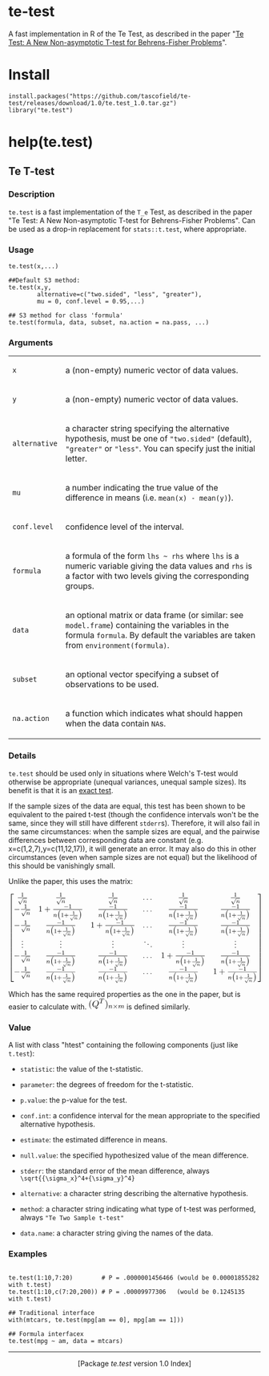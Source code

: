 # te-test
 A fast implementation in R of the Te Test, as described in the paper "[Te Test: A New Non-asymptotic T-test for Behrens-Fisher Problems](https://arxiv.org/abs/2210.16473)".

# Install 
```
install.packages("https://github.com/tascofield/te-test/releases/download/1.0/te.test_1.0.tar.gz") 
library("te.test")
```

# help(te.test) 

<body class="vsc-initialized"><div class="container"><main>



<h2>Te T-test</h2>

<h3>Description</h3>

<p><code>te.test</code> is a fast implementation of the <code class="reqn">T_e</code> Test, as described in the paper "Te Test: A New Non-asymptotic T-test for Behrens-Fisher Problems". Can be used as a drop-in replacement for <code>stats::t.test</code>, where appropriate.
</p>


<h3>Usage</h3>

<pre><code class="language-R">te.test(x,...)

##Default S3 method:
te.test(x,y,
        alternative=c("two.sided", "less", "greater"),
        mu = 0, conf.level = 0.95,...)

## S3 method for class 'formula'
te.test(formula, data, subset, na.action = na.pass, ...)
</code></pre>


<h3>Arguments</h3>

<table>
<tbody><tr><td><code id="x">x</code></td>
<td>
<p>a (non-empty) numeric vector of data values.</p>
</td></tr>
<tr><td><code id="y">y</code></td>
<td>
<p>a (non-empty) numeric vector of data values.</p>
</td></tr>
<tr><td><code id="alternative">alternative</code></td>
<td>
<p>a character string specifying the alternative hypothesis, must be one of <code>"two.sided"</code> (default), <code>"greater"</code> or <code>"less"</code>. You can specify just the initial letter.</p>
</td></tr>
<tr><td><code id="mu">mu</code></td>
<td>
<p>a number indicating the true value of the difference in means (i.e. <code>mean(x) - mean(y)</code>).</p>
</td></tr>
<tr><td><code id="conf.level">conf.level</code></td>
<td>
<p>confidence level of the interval.</p>
</td></tr>
<tr><td><code id="formula">formula</code></td>
<td>
<p>a formula of the form <code>lhs ~ rhs</code> where <code>lhs</code> is a numeric variable giving the data values and <code>rhs</code> is a factor with two levels giving the corresponding groups.</p>
</td></tr>
<tr><td><code id="data">data</code></td>
<td>
<p>an optional matrix or data frame (or similar: see <code>model.frame</code>) containing the variables in the formula <code>formula</code>. By default the variables are taken from <code>environment(formula)</code>.</p>
</td></tr>
<tr><td><code id="subset">subset</code></td>
<td>
<p>an optional vector specifying a subset of observations to be used.</p>
</td></tr>
<tr><td><code id="na.action">na.action</code></td>
<td>
<p>a function which indicates what should happen when the data contain <code>NA</code>s.</p>
</td></tr>
</tbody></table>


<h3>Details</h3>

<p><code>te.test</code> should be used only in situations where Welch's T-test would otherwise be appropriate (unequal variances, unequal sample sizes). Its benefit is that it is an <a href="https://en.wikipedia.org/wiki/Exact_test">exact test</a>.
</p>
<p>If the sample sizes of the data are equal, this test has been shown to be equivalent to the paired t-test (though the confidence intervals won't be the same, since they will still have different <code>stderr</code>s).
Therefore, it will also fail in the same circumstances: when the sample sizes are equal, and the pairwise differences between corresponding data are constant (e.g. x=c(1,2,7),y=c(11,12,17)), it will generate an error.
It may also do this in other circumstances (even when sample sizes are not equal) but the likelihood of this should be vanishingly small.
</p>
<p>Unlike the paper, this uses the matrix:
</p>
<svg xmlns="http://www.w3.org/2000/svg" xmlns:xlink="http://www.w3.org/1999/xlink" width="567" height="203" viewBox="1872.02 1482.972 338.929 121.345"><defs><path id="g4-110" d="M1.751-2.068c-.03-.455-.448-.568-.675-.568s-.383.137-.49.329c-.15.245-.221.562-.221.585 0 .066.053.09.107.09.096 0 .102-.042.132-.137.12-.479.263-.67.454-.67.215 0 .215.245.215.305 0 .096-.06.335-.101.502-.042.162-.102.407-.132.538-.042.15-.078.305-.12.454a7 7 0 0 0-.113.503c0 .131.102.197.21.197s.208-.072.256-.162c.012-.035.066-.245.096-.364l.131-.538c.042-.156.066-.263.102-.4.054-.204.263-.52.484-.742a1.06 1.06 0 0 1 .7-.293c.382 0 .382.305.382.419 0 .352-.257.992-.365 1.26-.035.102-.077.198-.077.3 0 .305.275.52.604.52.603 0 .902-.79.902-.92 0-.013-.006-.084-.113-.084-.084 0-.09.03-.126.143-.096.317-.34.664-.646.664-.113 0-.161-.09-.161-.216 0-.12.042-.22.096-.346.09-.234.358-.909.358-1.244 0-.49-.37-.693-.825-.693-.298 0-.681.096-1.064.568"/><path id="g7-49" d="M2.146-3.796c0-.18-.024-.18-.203-.18-.395.383-1.005.383-1.22.383v.234c.156 0 .55 0 .909-.168v3.019c0 .197 0 .275-.616.275H.76V0c.329-.024.795-.024 1.13-.024s.8 0 1.13.024v-.233h-.257c-.616 0-.616-.078-.616-.275z"/><path id="g1-112" d="M2.857 5.01 1.62 2.69c-.036-.072-.054-.102-.108-.102-.03 0-.077.03-.095.042l-.658.419c-.066.041-.101.065-.101.113 0 .054.053.102.101.102.024 0 .036 0 .442-.263l1.375 2.564c.048.09.054.102.144.102.113 0 .131-.03.191-.132L6.085-.03c.036-.06.048-.084.048-.125a.16.16 0 0 0-.155-.156c-.09 0-.132.078-.156.114z"/><path id="g9-43" d="M4.462-2.51h3.043c.153 0 .36 0 .36-.217s-.207-.218-.36-.218H4.462V-6c0-.153 0-.36-.218-.36s-.219.207-.219.36v3.055H.971c-.153 0-.36 0-.36.218s.207.218.36.218h3.054V.545c0 .153 0 .36.219.36s.218-.207.218-.36z"/><path id="g9-46" d="M2.095-.578c0-.317-.262-.578-.579-.578s-.578.261-.578.578S1.2 0 1.516 0s.579-.262.579-.578"/><path id="g9-49" d="M3.207-6.982c0-.262 0-.283-.25-.283-.677.698-1.637.698-1.986.698v.338c.218 0 .862 0 1.429-.284v5.651c0 .393-.033.524-1.015.524h-.349V0c.382-.033 1.331-.033 1.768-.033s1.385 0 1.767.033v-.338h-.35c-.981 0-1.014-.12-1.014-.524z"/><path id="g3-0" d="M7.19-2.51c.185 0 .38 0 .38-.217s-.195-.218-.38-.218H1.286c-.185 0-.382 0-.382.218s.197.218.382.218z"/><path id="g8-43" d="M3.475-1.81h2.343c.112 0 .287 0 .287-.183s-.175-.183-.287-.183H3.475v-2.351c0-.112 0-.287-.183-.287s-.184.175-.184.287v2.351H.758c-.112 0-.288 0-.288.183s.176.184.287.184h2.351V.542c0 .112 0 .287.184.287s.183-.175.183-.287z"/><path id="g8-49" d="M2.503-5.077c0-.215-.016-.223-.232-.223-.326.319-.749.51-1.506.51v.263c.215 0 .646 0 1.108-.215v4.088c0 .295-.024.391-.781.391H.813V0c.327-.024 1.012-.024 1.37-.024s1.053 0 1.38.024v-.263h-.28c-.756 0-.78-.096-.78-.39z"/><path id="g0-0" d="M4.505 12.535c0-.044-.021-.066-.043-.099-.502-.534-1.244-1.418-1.702-3.196-.25-.993-.35-2.116-.35-3.13 0-2.87.688-4.877 1.997-6.295.098-.099.098-.12.098-.142 0-.11-.087-.11-.13-.11-.164 0-.753.655-.895.819-1.113 1.32-1.822 3.283-1.822 5.716 0 1.55.273 3.742 1.702 5.586.11.13.818.96 1.015.96.043 0 .13 0 .13-.11"/><path id="g0-1" d="M3.327 6.11c0-1.55-.272-3.743-1.702-5.586C1.516.393.807-.436.611-.436c-.055 0-.131.021-.131.109 0 .043.022.076.065.109.524.567 1.233 1.45 1.68 3.185.251.993.35 2.117.35 3.131 0 1.102-.099 2.215-.382 3.284-.415 1.527-1.058 2.4-1.615 3.01-.098.099-.098.12-.098.143 0 .087.076.109.13.109.165 0 .765-.666.895-.819 1.113-1.32 1.822-3.283 1.822-5.716"/><path id="g0-50" d="M3.556 19.2h.753V.327h2.88v-.752H3.556z"/><path id="g0-51" d="M2.956 19.2h.753V-.425H.076v.752h2.88z"/><path id="g0-52" d="M3.556 19.19H7.19v-.754H4.31V-.436h-.753z"/><path id="g0-53" d="M2.956 18.436H.076v.753H3.71V-.436h-.753z"/><path id="g0-54" d="M3.556 6.556h.753V-.01h-.753z"/><path id="g0-55" d="M2.956 6.556h.753V-.01h-.753z"/><path id="g5-110" d="M1.594-1.307c.024-.12.104-.423.128-.542.111-.43.111-.438.294-.701.263-.391.638-.742 1.172-.742.287 0 .454.168.454.542 0 .439-.334 1.347-.486 1.738-.103.263-.103.31-.103.414 0 .455.374.678.717.678.78 0 1.108-1.116 1.108-1.22 0-.08-.064-.103-.12-.103-.095 0-.111.055-.135.135-.192.654-.526.965-.83.965-.127 0-.19-.08-.19-.263s.063-.36.143-.558c.12-.303.47-1.22.47-1.666 0-.598-.414-.885-.988-.885-.646 0-1.06.39-1.291.694-.056-.439-.407-.694-.813-.694-.287 0-.486.183-.614.43a3.2 3.2 0 0 0-.27.79c0 .071.055.103.119.103.103 0 .111-.032.167-.239.096-.39.24-.86.574-.86.207 0 .255.199.255.374 0 .143-.04.295-.104.558-.016.064-.135.534-.167.645L.789-.518c-.032.12-.08.319-.08.35C.71.017.861.08.964.08a.39.39 0 0 0 .32-.192c.023-.047.087-.318.127-.486z"/><path id="g2-0" d="M5.571-1.81c.128 0 .303 0 .303-.183s-.175-.183-.303-.183H1.004c-.127 0-.303 0-.303.183s.176.184.303.184z"/><path id="g2-112" d="M3.284 6.735 1.777 3.642c-.04-.087-.071-.127-.135-.127-.032 0-.048.008-.128.064l-.813.565C.59 4.216.59 4.256.59 4.28c0 .048.04.112.111.112.032 0 .048 0 .144-.08.103-.064.263-.183.398-.28l1.674 3.436c.072.143.104.143.183.143.136 0 .16-.04.224-.167l3.85-7.468c.063-.111.063-.127.063-.16 0-.095-.08-.183-.183-.183s-.136.064-.192.168z"/><path id="g6-58" d="M2.095-.578c0-.317-.262-.578-.579-.578s-.578.261-.578.578S1.2 0 1.516 0s.579-.262.579-.578"/></defs><g id="page1"><use xlink:href="#g0-50" x="1872.02" y="1485.227"/><use xlink:href="#g0-54" x="1872.02" y="1504.428"/><use xlink:href="#g0-54" x="1872.02" y="1510.973"/><use xlink:href="#g0-54" x="1872.02" y="1517.519"/><use xlink:href="#g0-54" x="1872.02" y="1524.064"/><use xlink:href="#g0-54" x="1872.02" y="1530.61"/><use xlink:href="#g0-54" x="1872.02" y="1537.155"/><use xlink:href="#g0-54" x="1872.02" y="1543.701"/><use xlink:href="#g0-54" x="1872.02" y="1550.246"/><use xlink:href="#g0-54" x="1872.02" y="1556.792"/><use xlink:href="#g0-54" x="1872.02" y="1563.337"/><use xlink:href="#g0-54" x="1872.02" y="1569.883"/><use xlink:href="#g0-54" x="1872.02" y="1576.428"/><use xlink:href="#g0-52" x="1872.02" y="1583.41"/><use xlink:href="#g8-49" x="1888.711" y="1488.405"/><path d="M1884.73 1489.755h12.195v.436h-12.195z"/><use xlink:href="#g2-112" x="1884.73" y="1491.345"/><path d="M1891.787 1490.986h5.138v.359h-5.138z"/><use xlink:href="#g5-110" x="1891.787" y="1497.09"/><use xlink:href="#g8-49" x="1940.263" y="1488.405"/><path d="M1936.282 1489.755h12.195v.436h-12.195z"/><use xlink:href="#g2-112" x="1936.282" y="1491.345"/><path d="M1943.339 1490.986h5.138v.359h-5.138z"/><use xlink:href="#g5-110" x="1943.339" y="1497.09"/><use xlink:href="#g8-49" x="2010.332" y="1488.405"/><path d="M2006.352 1489.755h12.195v.436h-12.195z"/><use xlink:href="#g2-112" x="2006.352" y="1491.345"/><path d="M2013.409 1490.986h5.138v.359h-5.138z"/><use xlink:href="#g5-110" x="2013.409" y="1497.09"/><use xlink:href="#g6-58" x="2052.466" y="1492.7"/><use xlink:href="#g6-58" x="2057.314" y="1492.7"/><use xlink:href="#g6-58" x="2062.163" y="1492.7"/><use xlink:href="#g8-49" x="2104.91" y="1488.405"/><path d="M2100.93 1489.755h12.195v.436h-12.195z"/><use xlink:href="#g2-112" x="2100.93" y="1491.345"/><path d="M2107.987 1490.986h5.138v.359h-5.138z"/><use xlink:href="#g5-110" x="2107.987" y="1497.09"/><use xlink:href="#g8-49" x="2174.98" y="1488.405"/><path d="M2170.999 1489.755h12.195v.436h-12.195z"/><use xlink:href="#g2-112" x="2170.999" y="1491.345"/><path d="M2178.056 1490.986h5.138v.359h-5.138z"/><use xlink:href="#g5-110" x="2178.056" y="1497.09"/><use xlink:href="#g3-0" x="1879.293" y="1508.441"/><use xlink:href="#g8-49" x="1892.953" y="1504.145"/><path d="M1888.973 1505.495h12.195v.436h-12.195z"/><use xlink:href="#g2-112" x="1888.973" y="1507.085"/><path d="M1896.03 1506.727h5.138v.359h-5.138z"/><use xlink:href="#g5-110" x="1896.03" y="1512.831"/><use xlink:href="#g9-49" x="1912.326" y="1508.441"/><use xlink:href="#g9-43" x="1920.205" y="1508.441"/><use xlink:href="#g2-0" x="1946.363" y="1504.145"/><use xlink:href="#g8-49" x="1952.95" y="1504.145"/><path d="M1932.31 1505.495h38.928v.436h-38.928z"/><use xlink:href="#g5-110" x="1932.31" y="1515.641"/><use xlink:href="#g0-0" x="1937.448" y="1506.804"/><use xlink:href="#g8-49" x="1942.448" y="1515.641"/><use xlink:href="#g8-43" x="1946.682" y="1515.641"/><use xlink:href="#g7-49" x="1957.927" y="1512.382"/><path d="M1954.464 1513.469h10.578v.359h-10.578z"/><use xlink:href="#g1-112" x="1954.464" y="1514.804"/><path d="M1960.442 1514.495h4.601v.309h-4.601z"/><use xlink:href="#g4-110" x="1960.442" y="1519.106"/><use xlink:href="#g0-1" x="1966.238" y="1506.804"/><use xlink:href="#g2-0" x="2007.039" y="1504.145"/><use xlink:href="#g8-49" x="2013.626" y="1504.145"/><path d="M1992.985 1505.495h38.928v.436h-38.928z"/><use xlink:href="#g5-110" x="1992.985" y="1515.641"/><use xlink:href="#g0-0" x="1998.124" y="1506.804"/><use xlink:href="#g8-49" x="2003.124" y="1515.641"/><use xlink:href="#g8-43" x="2007.358" y="1515.641"/><use xlink:href="#g7-49" x="2018.603" y="1512.382"/><path d="M2015.14 1513.469h10.578v.359h-10.578z"/><use xlink:href="#g1-112" x="2015.14" y="1514.804"/><path d="M2021.117 1514.495h4.601v.309h-4.601z"/><use xlink:href="#g4-110" x="2021.117" y="1519.106"/><use xlink:href="#g0-1" x="2026.914" y="1506.804"/><use xlink:href="#g6-58" x="2052.466" y="1508.441"/><use xlink:href="#g6-58" x="2057.314" y="1508.441"/><use xlink:href="#g6-58" x="2062.163" y="1508.441"/><use xlink:href="#g2-0" x="2101.617" y="1504.145"/><use xlink:href="#g8-49" x="2108.203" y="1504.145"/><path d="M2087.563 1505.495h38.928v.436h-38.928z"/><use xlink:href="#g5-110" x="2087.563" y="1515.641"/><use xlink:href="#g0-0" x="2092.701" y="1506.804"/><use xlink:href="#g8-49" x="2097.701" y="1515.641"/><use xlink:href="#g8-43" x="2101.936" y="1515.641"/><use xlink:href="#g7-49" x="2113.18" y="1512.382"/><path d="M2109.718 1513.469h10.578v.359h-10.578z"/><use xlink:href="#g1-112" x="2109.718" y="1514.804"/><path d="M2115.695 1514.495h4.601v.309h-4.601z"/><use xlink:href="#g4-110" x="2115.695" y="1519.106"/><use xlink:href="#g0-1" x="2121.491" y="1506.804"/><use xlink:href="#g2-0" x="2171.687" y="1504.145"/><use xlink:href="#g8-49" x="2178.273" y="1504.145"/><path d="M2157.633 1505.495h38.928v.436h-38.928z"/><use xlink:href="#g5-110" x="2157.633" y="1515.641"/><use xlink:href="#g0-0" x="2162.771" y="1506.804"/><use xlink:href="#g8-49" x="2167.771" y="1515.641"/><use xlink:href="#g8-43" x="2172.005" y="1515.641"/><use xlink:href="#g7-49" x="2183.25" y="1512.382"/><path d="M2179.787 1513.469h10.578v.359h-10.578z"/><use xlink:href="#g1-112" x="2179.787" y="1514.804"/><path d="M2185.765 1514.495h4.601v.309h-4.601z"/><use xlink:href="#g4-110" x="2185.765" y="1519.106"/><use xlink:href="#g0-1" x="2191.561" y="1506.804"/><use xlink:href="#g3-0" x="1879.293" y="1529.957"/><use xlink:href="#g8-49" x="1892.953" y="1525.662"/><path d="M1888.973 1527.012h12.195v.436h-12.195z"/><use xlink:href="#g2-112" x="1888.973" y="1528.602"/><path d="M1896.03 1528.243h5.138v.359h-5.138z"/><use xlink:href="#g5-110" x="1896.03" y="1534.347"/><use xlink:href="#g2-0" x="1936.969" y="1525.662"/><use xlink:href="#g8-49" x="1943.556" y="1525.662"/><path d="M1922.916 1527.012h38.928v.436h-38.928z"/><use xlink:href="#g5-110" x="1922.916" y="1537.157"/><use xlink:href="#g0-0" x="1928.054" y="1528.321"/><use xlink:href="#g8-49" x="1933.054" y="1537.157"/><use xlink:href="#g8-43" x="1937.288" y="1537.157"/><use xlink:href="#g7-49" x="1948.533" y="1533.899"/><path d="M1945.07 1534.985h10.578v.359h-10.578z"/><use xlink:href="#g1-112" x="1945.07" y="1536.32"/><path d="M1951.048 1536.011h4.601v.309h-4.601z"/><use xlink:href="#g4-110" x="1951.048" y="1540.623"/><use xlink:href="#g0-1" x="1956.844" y="1528.321"/><use xlink:href="#g9-49" x="1982.396" y="1529.957"/><use xlink:href="#g9-43" x="1990.275" y="1529.957"/><use xlink:href="#g2-0" x="2016.433" y="1525.662"/><use xlink:href="#g8-49" x="2023.02" y="1525.662"/><path d="M2002.379 1527.012h38.928v.436h-38.928z"/><use xlink:href="#g5-110" x="2002.379" y="1537.157"/><use xlink:href="#g0-0" x="2007.518" y="1528.321"/><use xlink:href="#g8-49" x="2012.518" y="1537.157"/><use xlink:href="#g8-43" x="2016.752" y="1537.157"/><use xlink:href="#g7-49" x="2027.996" y="1533.899"/><path d="M2024.534 1534.985h10.578v.359h-10.578z"/><use xlink:href="#g1-112" x="2024.534" y="1536.32"/><path d="M2030.511 1536.011h4.601v.309h-4.601z"/><use xlink:href="#g4-110" x="2030.511" y="1540.623"/><use xlink:href="#g0-1" x="2036.308" y="1528.321"/><use xlink:href="#g6-58" x="2052.466" y="1529.957"/><use xlink:href="#g6-58" x="2057.314" y="1529.957"/><use xlink:href="#g6-58" x="2062.163" y="1529.957"/><use xlink:href="#g2-0" x="2101.617" y="1525.662"/><use xlink:href="#g8-49" x="2108.203" y="1525.662"/><path d="M2087.563 1527.012h38.928v.436h-38.928z"/><use xlink:href="#g5-110" x="2087.563" y="1537.157"/><use xlink:href="#g0-0" x="2092.701" y="1528.321"/><use xlink:href="#g8-49" x="2097.701" y="1537.157"/><use xlink:href="#g8-43" x="2101.936" y="1537.157"/><use xlink:href="#g7-49" x="2113.18" y="1533.899"/><path d="M2109.718 1534.985h10.578v.359h-10.578z"/><use xlink:href="#g1-112" x="2109.718" y="1536.32"/><path d="M2115.695 1536.011h4.601v.309h-4.601z"/><use xlink:href="#g4-110" x="2115.695" y="1540.623"/><use xlink:href="#g0-1" x="2121.491" y="1528.321"/><use xlink:href="#g2-0" x="2171.687" y="1525.662"/><use xlink:href="#g8-49" x="2178.273" y="1525.662"/><path d="M2157.633 1527.012h38.928v.436h-38.928z"/><use xlink:href="#g5-110" x="2157.633" y="1537.157"/><use xlink:href="#g0-0" x="2162.771" y="1528.321"/><use xlink:href="#g8-49" x="2167.771" y="1537.157"/><use xlink:href="#g8-43" x="2172.005" y="1537.157"/><use xlink:href="#g7-49" x="2183.25" y="1533.899"/><path d="M2179.787 1534.985h10.578v.359h-10.578z"/><use xlink:href="#g1-112" x="2179.787" y="1536.32"/><path d="M2185.765 1536.011h4.601v.309h-4.601z"/><use xlink:href="#g4-110" x="2185.765" y="1540.623"/><use xlink:href="#g0-1" x="2191.561" y="1528.321"/><use xlink:href="#g9-46" x="1889.313" y="1549.118"/><use xlink:href="#g9-46" x="1889.313" y="1553.103"/><use xlink:href="#g9-46" x="1889.313" y="1557.088"/><use xlink:href="#g9-46" x="1940.865" y="1549.118"/><use xlink:href="#g9-46" x="1940.865" y="1553.103"/><use xlink:href="#g9-46" x="1940.865" y="1557.088"/><use xlink:href="#g9-46" x="2010.934" y="1549.118"/><use xlink:href="#g9-46" x="2010.934" y="1553.103"/><use xlink:href="#g9-46" x="2010.934" y="1557.088"/><use xlink:href="#g9-46" x="2053.981" y="1550.114"/><use xlink:href="#g9-46" x="2058.223" y="1553.103"/><use xlink:href="#g9-46" x="2062.466" y="1556.092"/><use xlink:href="#g9-46" x="2105.512" y="1549.118"/><use xlink:href="#g9-46" x="2105.512" y="1553.103"/><use xlink:href="#g9-46" x="2105.512" y="1557.088"/><use xlink:href="#g9-46" x="2175.582" y="1549.118"/><use xlink:href="#g9-46" x="2175.582" y="1553.103"/><use xlink:href="#g9-46" x="2175.582" y="1557.088"/><use xlink:href="#g3-0" x="1879.293" y="1570.637"/><use xlink:href="#g8-49" x="1892.953" y="1566.342"/><path d="M1888.973 1567.692h12.195v.436h-12.195z"/><use xlink:href="#g2-112" x="1888.973" y="1569.282"/><path d="M1896.03 1568.923h5.138v.359h-5.138z"/><use xlink:href="#g5-110" x="1896.03" y="1575.028"/><use xlink:href="#g2-0" x="1936.969" y="1566.342"/><use xlink:href="#g8-49" x="1943.556" y="1566.342"/><path d="M1922.916 1567.692h38.928v.436h-38.928z"/><use xlink:href="#g5-110" x="1922.916" y="1577.837"/><use xlink:href="#g0-0" x="1928.054" y="1569.001"/><use xlink:href="#g8-49" x="1933.054" y="1577.837"/><use xlink:href="#g8-43" x="1937.288" y="1577.837"/><use xlink:href="#g7-49" x="1948.533" y="1574.579"/><path d="M1945.07 1575.665h10.578v.359h-10.578z"/><use xlink:href="#g1-112" x="1945.07" y="1577"/><path d="M1951.048 1576.692h4.601v.309h-4.601z"/><use xlink:href="#g4-110" x="1951.048" y="1581.303"/><use xlink:href="#g0-1" x="1956.844" y="1569.001"/><use xlink:href="#g2-0" x="2007.039" y="1566.342"/><use xlink:href="#g8-49" x="2013.626" y="1566.342"/><path d="M1992.985 1567.692h38.928v.436h-38.928z"/><use xlink:href="#g5-110" x="1992.985" y="1577.837"/><use xlink:href="#g0-0" x="1998.124" y="1569.001"/><use xlink:href="#g8-49" x="2003.124" y="1577.837"/><use xlink:href="#g8-43" x="2007.358" y="1577.837"/><use xlink:href="#g7-49" x="2018.603" y="1574.579"/><path d="M2015.14 1575.665h10.578v.359h-10.578z"/><use xlink:href="#g1-112" x="2015.14" y="1577"/><path d="M2021.117 1576.692h4.601v.309h-4.601z"/><use xlink:href="#g4-110" x="2021.117" y="1581.303"/><use xlink:href="#g0-1" x="2026.914" y="1569.001"/><use xlink:href="#g6-58" x="2052.466" y="1570.637"/><use xlink:href="#g6-58" x="2057.314" y="1570.637"/><use xlink:href="#g6-58" x="2062.163" y="1570.637"/><use xlink:href="#g9-49" x="2076.974" y="1570.637"/><use xlink:href="#g9-43" x="2084.853" y="1570.637"/><use xlink:href="#g2-0" x="2111.011" y="1566.342"/><use xlink:href="#g8-49" x="2117.597" y="1566.342"/><path d="M2096.957 1567.692h38.928v.436h-38.928z"/><use xlink:href="#g5-110" x="2096.957" y="1577.837"/><use xlink:href="#g0-0" x="2102.095" y="1569.001"/><use xlink:href="#g8-49" x="2107.095" y="1577.837"/><use xlink:href="#g8-43" x="2111.33" y="1577.837"/><use xlink:href="#g7-49" x="2122.574" y="1574.579"/><path d="M2119.112 1575.665h10.578v.359h-10.578z"/><use xlink:href="#g1-112" x="2119.112" y="1577"/><path d="M2125.089 1576.692h4.601v.309h-4.601z"/><use xlink:href="#g4-110" x="2125.089" y="1581.303"/><use xlink:href="#g0-1" x="2130.885" y="1569.001"/><use xlink:href="#g2-0" x="2171.687" y="1566.342"/><use xlink:href="#g8-49" x="2178.273" y="1566.342"/><path d="M2157.633 1567.692h38.928v.436h-38.928z"/><use xlink:href="#g5-110" x="2157.633" y="1577.837"/><use xlink:href="#g0-0" x="2162.771" y="1569.001"/><use xlink:href="#g8-49" x="2167.771" y="1577.837"/><use xlink:href="#g8-43" x="2172.005" y="1577.837"/><use xlink:href="#g7-49" x="2183.25" y="1574.579"/><path d="M2179.787 1575.665h10.578v.359h-10.578z"/><use xlink:href="#g1-112" x="2179.787" y="1577"/><path d="M2185.765 1576.692h4.601v.309h-4.601z"/><use xlink:href="#g4-110" x="2185.765" y="1581.303"/><use xlink:href="#g0-1" x="2191.561" y="1569.001"/><use xlink:href="#g3-0" x="1879.293" y="1592.154"/><use xlink:href="#g8-49" x="1892.953" y="1587.858"/><path d="M1888.973 1589.208h12.195v.436h-12.195z"/><use xlink:href="#g2-112" x="1888.973" y="1590.798"/><path d="M1896.03 1590.44h5.138v.359h-5.138z"/><use xlink:href="#g5-110" x="1896.03" y="1596.544"/><use xlink:href="#g2-0" x="1936.969" y="1587.858"/><use xlink:href="#g8-49" x="1943.556" y="1587.858"/><path d="M1922.916 1589.208h38.928v.436h-38.928z"/><use xlink:href="#g5-110" x="1922.916" y="1599.354"/><use xlink:href="#g0-0" x="1928.054" y="1590.517"/><use xlink:href="#g8-49" x="1933.054" y="1599.354"/><use xlink:href="#g8-43" x="1937.288" y="1599.354"/><use xlink:href="#g7-49" x="1948.533" y="1596.095"/><path d="M1945.07 1597.182h10.578v.359h-10.578z"/><use xlink:href="#g1-112" x="1945.07" y="1598.517"/><path d="M1951.048 1598.208h4.601v.309h-4.601z"/><use xlink:href="#g4-110" x="1951.048" y="1602.819"/><use xlink:href="#g0-1" x="1956.844" y="1590.517"/><use xlink:href="#g2-0" x="2007.039" y="1587.858"/><use xlink:href="#g8-49" x="2013.626" y="1587.858"/><path d="M1992.985 1589.208h38.928v.436h-38.928z"/><use xlink:href="#g5-110" x="1992.985" y="1599.354"/><use xlink:href="#g0-0" x="1998.124" y="1590.517"/><use xlink:href="#g8-49" x="2003.124" y="1599.354"/><use xlink:href="#g8-43" x="2007.358" y="1599.354"/><use xlink:href="#g7-49" x="2018.603" y="1596.095"/><path d="M2015.14 1597.182h10.578v.359h-10.578z"/><use xlink:href="#g1-112" x="2015.14" y="1598.517"/><path d="M2021.117 1598.208h4.601v.309h-4.601z"/><use xlink:href="#g4-110" x="2021.117" y="1602.819"/><use xlink:href="#g0-1" x="2026.914" y="1590.517"/><use xlink:href="#g6-58" x="2052.466" y="1592.154"/><use xlink:href="#g6-58" x="2057.314" y="1592.154"/><use xlink:href="#g6-58" x="2062.163" y="1592.154"/><use xlink:href="#g2-0" x="2101.617" y="1587.858"/><use xlink:href="#g8-49" x="2108.203" y="1587.858"/><path d="M2087.563 1589.208h38.928v.436h-38.928z"/><use xlink:href="#g5-110" x="2087.563" y="1599.354"/><use xlink:href="#g0-0" x="2092.701" y="1590.517"/><use xlink:href="#g8-49" x="2097.701" y="1599.354"/><use xlink:href="#g8-43" x="2101.936" y="1599.354"/><use xlink:href="#g7-49" x="2113.18" y="1596.095"/><path d="M2109.718 1597.182h10.578v.359h-10.578z"/><use xlink:href="#g1-112" x="2109.718" y="1598.517"/><path d="M2115.695 1598.208h4.601v.309h-4.601z"/><use xlink:href="#g4-110" x="2115.695" y="1602.819"/><use xlink:href="#g0-1" x="2121.491" y="1590.517"/><use xlink:href="#g9-49" x="2147.044" y="1592.154"/><use xlink:href="#g9-43" x="2154.922" y="1592.154"/><use xlink:href="#g2-0" x="2181.081" y="1587.858"/><use xlink:href="#g8-49" x="2187.667" y="1587.858"/><path d="M2167.027 1589.208h38.928v.436h-38.928z"/><use xlink:href="#g5-110" x="2167.027" y="1599.354"/><use xlink:href="#g0-0" x="2172.165" y="1590.517"/><use xlink:href="#g8-49" x="2177.165" y="1599.354"/><use xlink:href="#g8-43" x="2181.399" y="1599.354"/><use xlink:href="#g7-49" x="2192.644" y="1596.095"/><path d="M2189.181 1597.182h10.578v.359h-10.578z"/><use xlink:href="#g1-112" x="2189.181" y="1598.517"/><path d="M2195.159 1598.208h4.601v.309h-4.601z"/><use xlink:href="#g4-110" x="2195.159" y="1602.819"/><use xlink:href="#g0-1" x="2200.955" y="1590.517"/><use xlink:href="#g0-51" x="2207.151" y="1485.227"/><use xlink:href="#g0-55" x="2207.151" y="1504.428"/><use xlink:href="#g0-55" x="2207.151" y="1510.973"/><use xlink:href="#g0-55" x="2207.151" y="1517.519"/><use xlink:href="#g0-55" x="2207.151" y="1524.064"/><use xlink:href="#g0-55" x="2207.151" y="1530.61"/><use xlink:href="#g0-55" x="2207.151" y="1537.155"/><use xlink:href="#g0-55" x="2207.151" y="1543.701"/><use xlink:href="#g0-55" x="2207.151" y="1550.246"/><use xlink:href="#g0-55" x="2207.151" y="1556.792"/><use xlink:href="#g0-55" x="2207.151" y="1563.337"/><use xlink:href="#g0-55" x="2207.151" y="1569.883"/><use xlink:href="#g0-55" x="2207.151" y="1576.428"/><use xlink:href="#g0-53" x="2207.151" y="1583.41"/></g></svg>
</p>
<p>Which has the same required properties as the one in the paper, but is easier to calculate with. <svg xmlns="http://www.w3.org/2000/svg" xmlns:xlink="http://www.w3.org/1999/xlink" width="72" height="22" viewBox="1872.02 1483.009 43.039 13.151"><defs><path id="g0-2" d="M5.22-3.666c.096-.096.112-.136.112-.192a.185.185 0 0 0-.183-.183c-.072 0-.104.032-.192.12L3.292-2.256 1.618-3.929c-.096-.096-.136-.112-.191-.112a.185.185 0 0 0-.184.183c0 .072.032.104.112.184l1.674 1.681L1.363-.327c-.104.104-.12.144-.12.2 0 .103.088.183.184.183.071 0 .095-.024.183-.112L3.284-1.73 5.02.008a.3.3 0 0 0 .128.048.185.185 0 0 0 .183-.184c0-.063-.04-.095-.04-.103C5.26-.28 3.985-1.546 3.547-1.993z"/><path id="g1-84" d="M3.602-4.822c.072-.287.08-.303.407-.303h.606c.829 0 .924.263.924.662 0 .199-.048.542-.056.582a1.4 1.4 0 0 0-.023.175c0 .104.071.127.12.127.087 0 .119-.047.143-.199l.215-1.498c0-.112-.096-.112-.24-.112H1.005c-.199 0-.215 0-.27.168L.246-3.842a.5.5 0 0 0-.04.152c0 .064.056.111.12.111.087 0 .103-.04.151-.175.455-1.275.686-1.37 1.897-1.37h.31c.24 0 .248.007.248.07 0 .025-.032.184-.04.216L1.841-.654c-.072.303-.096.391-.924.391-.255 0-.335 0-.335.151 0 .008 0 .112.135.112.216 0 .765-.024.98-.024h.678c.223 0 .781.024 1.004.024.064 0 .184 0 .184-.151 0-.112-.088-.112-.303-.112-.192 0-.255 0-.462-.016-.256-.024-.287-.056-.287-.16a.5.5 0 0 1 .031-.143z"/><path id="g1-109" d="M1.594-1.307c.024-.12.104-.423.128-.542.023-.08.071-.271.087-.35.016-.04.28-.559.63-.822.27-.207.534-.27.757-.27.295 0 .454.175.454.541 0 .192-.048.375-.135.734-.056.207-.191.74-.24.956l-.119.478a3 3 0 0 0-.095.415c0 .183.151.247.255.247a.39.39 0 0 0 .318-.192c.024-.047.088-.318.128-.486l.183-.71c.024-.119.104-.422.128-.541.111-.43.111-.438.295-.701.263-.391.637-.742 1.171-.742.287 0 .455.168.455.542 0 .439-.335 1.355-.487 1.738-.08.207-.103.263-.103.414 0 .455.374.678.717.678.781 0 1.108-1.116 1.108-1.22 0-.08-.064-.103-.12-.103-.095 0-.111.055-.135.135-.191.662-.526.965-.829.965-.128 0-.191-.08-.191-.263s.063-.36.143-.558c.12-.303.47-1.22.47-1.666 0-.598-.414-.885-.988-.885-.55 0-1.004.287-1.363.781-.064-.637-.574-.78-.988-.78-.367 0-.853.127-1.291.7-.056-.478-.439-.7-.813-.7-.28 0-.478.167-.614.438a3 3 0 0 0-.27.78c0 .072.055.104.119.104.103 0 .111-.032.167-.239.096-.39.24-.86.574-.86.207 0 .255.199.255.374 0 .143-.04.295-.104.558-.016.064-.135.534-.167.645L.789-.518c-.032.12-.08.319-.08.35C.71.017.861.08.964.08a.39.39 0 0 0 .32-.192c.023-.047.087-.318.127-.486z"/><path id="g1-110" d="M1.594-1.307c.024-.12.104-.423.128-.542.111-.43.111-.438.294-.701.263-.391.638-.742 1.172-.742.287 0 .454.168.454.542 0 .439-.334 1.347-.486 1.738-.103.263-.103.31-.103.414 0 .455.374.678.717.678.78 0 1.108-1.116 1.108-1.22 0-.08-.064-.103-.12-.103-.095 0-.111.055-.135.135-.192.654-.526.965-.83.965-.127 0-.19-.08-.19-.263s.063-.36.143-.558c.12-.303.47-1.22.47-1.666 0-.598-.414-.885-.988-.885-.646 0-1.06.39-1.291.694-.056-.439-.407-.694-.813-.694-.287 0-.486.183-.614.43a3.2 3.2 0 0 0-.27.79c0 .071.055.103.119.103.103 0 .111-.032.167-.239.096-.39.24-.86.574-.86.207 0 .255.199.255.374 0 .143-.04.295-.104.558-.016.064-.135.534-.167.645L.789-.518c-.032.12-.08.319-.08.35C.71.017.861.08.964.08a.39.39 0 0 0 .32-.192c.023-.047.087-.318.127-.486z"/><path id="g3-40" d="M3.61 2.618c0-.033 0-.054-.185-.24-1.363-1.374-1.712-3.436-1.712-5.105 0-1.898.414-3.797 1.756-5.16.142-.131.142-.153.142-.186 0-.076-.044-.109-.11-.109-.108 0-1.09.742-1.734 2.127-.556 1.2-.687 2.411-.687 3.328 0 .85.12 2.17.72 3.403.655 1.342 1.593 2.051 1.702 2.051.065 0 .109-.032.109-.109"/><path id="g3-41" d="M3.153-2.727c0-.851-.12-2.171-.72-3.404C1.778-7.473.84-8.18.73-8.18c-.066 0-.11.043-.11.108 0 .033 0 .055.208.251C1.9-6.742 2.52-5.007 2.52-2.727c0 1.865-.404 3.785-1.756 5.16-.142.13-.142.152-.142.185 0 .066.043.11.109.11.109 0 1.09-.743 1.734-2.128.557-1.2.688-2.41.688-3.327"/><path id="g2-81" d="M4.778-.065C6.47-.71 8.073-2.651 8.073-4.756c0-1.757-1.157-2.935-2.782-2.935C2.935-7.69.535-5.215.535-2.673.535-.862 1.756.24 3.327.24c.273 0 .644-.044 1.07-.164-.044.677-.044.699-.044.84 0 .35 0 1.2.905 1.2C6.556 2.116 7.08.12 7.08 0c0-.076-.076-.11-.12-.11-.087 0-.11.055-.13.12-.263.775-.895 1.048-1.277 1.048-.502 0-.666-.294-.775-1.123M2.716-.153c-.85-.338-1.221-1.189-1.221-2.17 0-.753.283-2.302 1.112-3.48.797-1.113 1.822-1.615 2.618-1.615 1.091 0 1.888.85 1.888 2.313 0 1.09-.557 3.643-2.39 4.669-.054-.382-.163-1.179-.96-1.179-.578 0-1.112.546-1.112 1.113 0 .218.065.338.065.35m.677.12c-.153 0-.502 0-.502-.469 0-.436.414-.873.873-.873s.665.262.665.928c0 .163-.01.174-.12.218-.284.12-.61.196-.916.196"/></defs><g id="page1"><use xlink:href="#g3-40" x="1872.02" y="1493.166"/><use xlink:href="#g2-81" x="1876.262" y="1493.166"/><use xlink:href="#g1-84" x="1884.886" y="1488.662"/><use xlink:href="#g3-41" x="1891.491" y="1493.166"/><use xlink:href="#g1-110" x="1895.733" y="1494.803"/><use xlink:href="#g0-2" x="1900.872" y="1494.803"/><use xlink:href="#g1-109" x="1907.458" y="1494.803"/></g></svg> is defined similarly.
</p>


<h3>Value</h3>

<p>A list with class "htest" containing the following components (just like <code>t.test</code>):
</p>

<ul>
<li> <p><code>statistic</code>: the value of the t-statistic.
</p>
</li>
<li> <p><code>parameter</code>: the degrees of freedom for the t-statistic.
</p>
</li>
<li> <p><code>p.value</code>: the p-value for the test.
</p>
</li>
<li> <p><code>conf.int</code>: a confidence interval for the mean appropriate to the specified alternative hypothesis.
</p>
</li>
<li> <p><code>estimate</code>: the estimated difference in means.
</p>
</li>
<li> <p><code>null.value</code>: the specified hypothesized value of the mean difference.
</p>
</li>
<li> <p><code>stderr</code>: the standard error of the mean difference, always <code class="reqn">\sqrt{{\sigma_x}^4+{\sigma_y}^4}</code>
</p>
</li>
<li> <p><code>alternative</code>: a character string describing the alternative hypothesis.
</p>
</li>
<li> <p><code>method</code>: a character string indicating what type of t-test was performed, always <code>"Te Two Sample t-test"</code>
</p>
</li>
<li> <p><code>data.name</code>: a character string giving the names of the data.
</p>
</li></ul>

<h3>Examples</h3>

```

te.test(1:10,7:20)        # P = .0000001456466 (would be 0.00001855282 with t.test)
te.test(1:10,c(7:20,200)) # P = .00009977306   (would be 0.1245135     with t.test)

## Traditional interface
with(mtcars, te.test(mpg[am == 0], mpg[am == 1]))

## Formula interfacex
te.test(mpg ~ am, data = mtcars)
```

<hr><div style="text-align: center;">[Package <em>te.test</em> version 1.0 Index]</div></main>

</div>
</body>